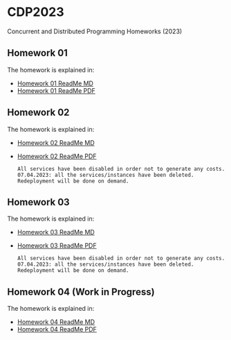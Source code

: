 # CDP2023
Concurrent and Distributed Programming Homeworks (2023)

## Homework 01
The homework is explained in:
- [Homework 01 ReadMe MD](Homework01/docs/README.md)
- [Homework 01 ReadMe PDF](Homework01/docs/README.pdf)

## Homework 02
The homework is explained in:
- [Homework 02 ReadMe MD](Homework02/docs/ReadMe.md)
- [Homework 02 ReadMe PDF](Homework02/docs/ReadMe.pdf)

      All services have been disabled in order not to generate any costs.
      07.04.2023: all the services/instances have been deleted. Redeployment will be done on demand.

## Homework 03
The homework is explained in:
- [Homework 03 ReadMe MD](Homework03/docs/ReadMe.md)
- [Homework 03 ReadMe PDF](Homework03/docs/ReadMe.pdf)

      All services have been disabled in order not to generate any costs.
      07.04.2023: all the services/instances have been deleted. Redeployment will be done on demand.

## Homework 04 (Work in Progress)
The homework is explained in:
- [Homework 04 ReadMe MD](Homework04/docs/ReadMe.md)
- [Homework 04 ReadMe PDF](Homework04/docs/ReadMe.pdf)
